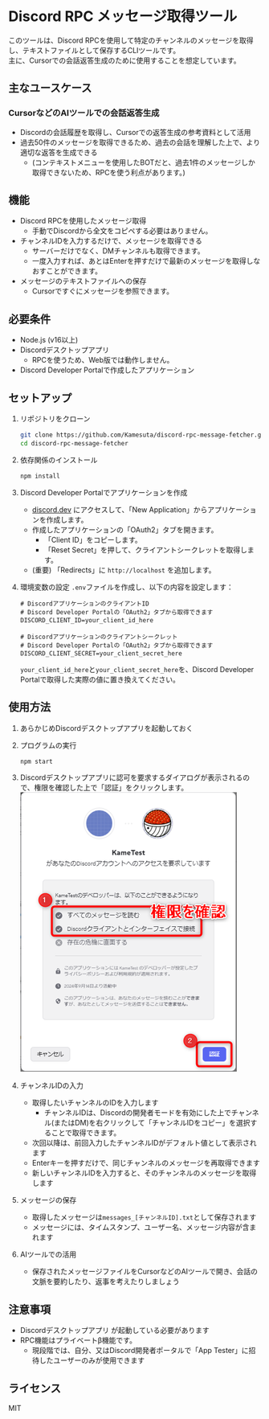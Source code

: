 # Discord RPC メッセージ取得ツール

このツールは、Discord RPCを使用して特定のチャンネルのメッセージを取得し、テキストファイルとして保存するCLIツールです。  
主に、Cursorでの会話返答生成のために使用することを想定しています。

## 主なユースケース

### CursorなどのAIツールでの会話返答生成
- Discordの会話履歴を取得し、Cursorでの返答生成の参考資料として活用
- 過去50件のメッセージを取得できるため、過去の会話を理解した上で、より適切な返答を生成できる
    - (コンテキストメニューを使用したBOTだと、過去1件のメッセージしか取得できないため、RPCを使う利点があります。)

## 機能

- Discord RPCを使用したメッセージ取得
    - 手動でDiscordから全文をコピペする必要はありません。
- チャンネルIDを入力するだけで、メッセージを取得できる
    - サーバーだけでなく、DMチャンネルも取得できます。
    - 一度入力すれば、あとはEnterを押すだけで最新のメッセージを取得しなおすことができます。
- メッセージのテキストファイルへの保存
    - Cursorですぐにメッセージを参照できます。

## 必要条件

- Node.js (v16以上)
- Discordデスクトップアプリ
    - RPCを使うため、Web版では動作しません。
- Discord Developer Portalで作成したアプリケーション

## セットアップ

1. リポジトリをクローン
    ```bash
    git clone https://github.com/Kamesuta/discord-rpc-message-fetcher.git
    cd discord-rpc-message-fetcher
    ```

2. 依存関係のインストール
    ```bash
    npm install
    ```

3. Discord Developer Portalでアプリケーションを作成
    - [discord.dev](https://discord.dev) にアクセスして、「New Application」からアプリケーションを作成します。
    - 作成したアプリケーションの「OAuth2」タブを開きます。
        - 「Client ID」をコピーします。
        - 「Reset Secret」を押して、クライアントシークレットを取得します。
    - (重要) 「Redirects」に `http://localhost` を追加します。

4. 環境変数の設定
    `.env`ファイルを作成し、以下の内容を設定します：
    ```
    # DiscordアプリケーションのクライアントID
    # Discord Developer Portalの「OAuth2」タブから取得できます
    DISCORD_CLIENT_ID=your_client_id_here

    # Discordアプリケーションのクライアントシークレット
    # Discord Developer Portalの「OAuth2」タブから取得できます
    DISCORD_CLIENT_SECRET=your_client_secret_here
    ```
    
    `your_client_id_here`と`your_client_secret_here`を、Discord Developer Portalで取得した実際の値に置き換えてください。

## 使用方法

1. あらかじめDiscordデスクトップアプリを起動しておく

2. プログラムの実行
    ```bash
    npm start
    ```

3. Discordデスクトップアプリに認可を要求するダイアログが表示されるので、権限を確認した上で「認証」をクリックします。  
    ![Discordデスクトップアプリに認可を要求するダイアログ](./assets/discord-auth-dialog.png)

4. チャンネルIDの入力
    - 取得したいチャンネルのIDを入力します
        - チャンネルIDは、Discordの開発者モードを有効にした上でチャンネル(またはDM)を右クリックして「チャンネルIDをコピー」を選択することで取得できます。
    - 次回以降は、前回入力したチャンネルIDがデフォルト値として表示されます
    - Enterキーを押すだけで、同じチャンネルのメッセージを再取得できます
    - 新しいチャンネルIDを入力すると、そのチャンネルのメッセージを取得します

5. メッセージの保存
    - 取得したメッセージは`messages_[チャンネルID].txt`として保存されます
    - メッセージには、タイムスタンプ、ユーザー名、メッセージ内容が含まれます

6. AIツールでの活用
    - 保存されたメッセージファイルをCursorなどのAIツールで開き、会話の文脈を要約したり、返事を考えたりしましょう

## 注意事項

- Discordデスクトップアプリ が起動している必要があります
- RPC機能はプライベートβ機能です。
    - 現段階では、自分、又はDiscord開発者ポータルで「App Tester」に招待したユーザーのみが使用できます

## ライセンス

MIT 